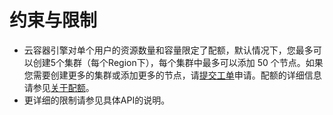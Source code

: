 # 约束与限制<a name="cce_02_0331"></a>

-   云容器引擎对单个用户的资源数量和容量限定了配额，默认情况下，您最多可以创建5个集群（每个Region下），每个集群中最多可以添加 50 个节点。如果您需要创建更多的集群或添加更多的节点，请[提交工单](https://console.huaweicloud.com/quota/?locale=zh-cn#/quota)申请。配额的详细信息请参见[关于配额](https://support.huaweicloud.com/usermanual-iaas/zh-cn_topic_0040259342.html)。
-   更详细的限制请参见具体API的说明。

